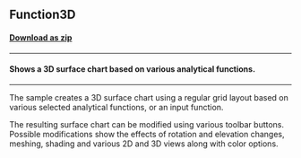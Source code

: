 ## Function3D
#### [Download as zip](https://minhaskamal.github.io/DownGit/#/home?url=https://github.com/GrapeCity/ComponentOne-WinForms-Samples/tree/master/NetFramework\Charts\VB\Function3D)
____
#### Shows a 3D surface chart based on various analytical functions.
____
The sample creates a 3D surface chart using a regular grid layout based on various selected analytical functions, or an input function. 

The resulting surface chart can be modified using various toolbar buttons.  Possible modifications show the effects of rotation and elevation changes, meshing, shading and various 2D and 3D views along with color options. 